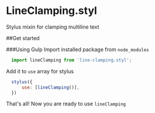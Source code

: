 # LineClamping.styl
Stylus mixin for clamping multiline text

##Get started

###Using Gulp
Import installed package from `node_modules`

```javascript
  import lineClamping from 'line-clamping.styl';
```

Add it to `use` array for stylus

```javascript
  stylus({
      use: [lineClamping()],
  })
```

That's all! Now you are ready to use `lineClamping`
